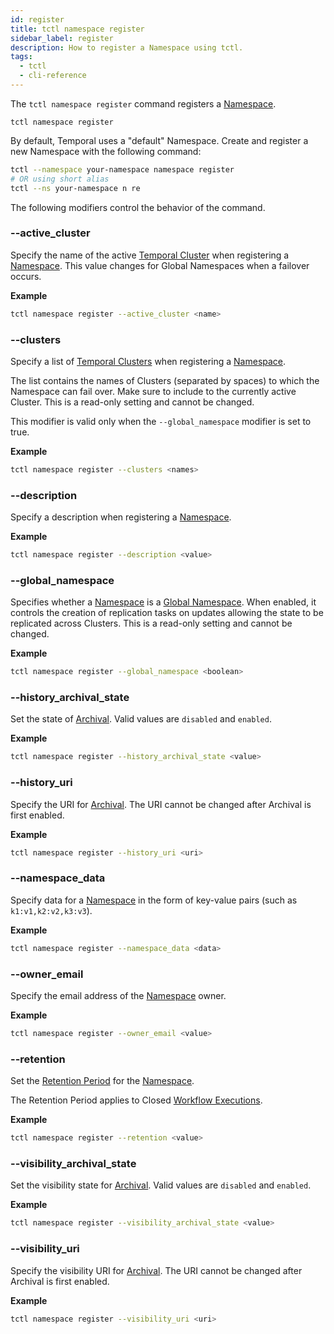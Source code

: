 ```yaml
---
id: register
title: tctl namespace register
sidebar_label: register
description: How to register a Namespace using tctl.
tags:
  - tctl
  - cli-reference
---
```


The `tctl namespace register` command registers a [Namespace](/concepts/what-is-a-namespace).

`tctl namespace register`

By default, Temporal uses a "default" Namespace.
Create and register a new Namespace with the following command:

```bash
tctl --namespace your-namespace namespace register
# OR using short alias
tctl --ns your-namespace n re
```

The following modifiers control the behavior of the command.

### --active_cluster

Specify the name of the active [Temporal Cluster](/concepts/what-is-a-temporal-cluster) when registering a [Namespace](/concepts/what-is-a-namespace).
This value changes for Global Namespaces when a failover occurs.

**Example**

```bash
tctl namespace register --active_cluster <name>
```

### --clusters

Specify a list of [Temporal Clusters](/concepts/what-is-a-temporal-cluster) when registering a [Namespace](/concepts/what-is-a-namespace).

The list contains the names of Clusters (separated by spaces) to which the Namespace can fail over.
Make sure to include to the currently active Cluster.
This is a read-only setting and cannot be changed.

This modifier is valid only when the `--global_namespace` modifier is set to true.

**Example**

```bash
tctl namespace register --clusters <names>
```

### --description

Specify a description when registering a [Namespace](/concepts/what-is-a-namespace).

**Example**

```bash
tctl namespace register --description <value>
```

### --global_namespace

Specifies whether a [Namespace](/concepts/what-is-a-namespace) is a [Global Namespace](/namespaces/#global-namespace).
When enabled, it controls the creation of replication tasks on updates allowing the state to be replicated across Clusters.
This is a read-only setting and cannot be changed.

**Example**

```bash
tctl namespace register --global_namespace <boolean>
```

### --history_archival_state

Set the state of [Archival](/concepts/what-is-archival).
Valid values are `disabled` and `enabled`.

**Example**

```bash
tctl namespace register --history_archival_state <value>
```

### --history_uri

Specify the URI for [Archival](/concepts/what-is-archival).
The URI cannot be changed after Archival is first enabled.

**Example**

```bash
tctl namespace register --history_uri <uri>
```

### --namespace_data

Specify data for a [Namespace](/concepts/what-is-a-namespace) in the form of key-value pairs (such as `k1:v1,k2:v2,k3:v3`).

**Example**

```bash
tctl namespace register --namespace_data <data>
```

### --owner_email

Specify the email address of the [Namespace](/concepts/what-is-a-namespace) owner.

**Example**

```bash
tctl namespace register --owner_email <value>
```

### --retention

Set the [Retention Period](/clusters#retention-period) for the [Namespace](/concepts/what-is-a-namespace).

The Retention Period applies to Closed [Workflow Executions](/workflows#workflow-execution).

**Example**

```bash
tctl namespace register --retention <value>
```

### --visibility_archival_state

Set the visibility state for [Archival](/concepts/what-is-archival).
Valid values are `disabled` and `enabled`.

**Example**

```bash
tctl namespace register --visibility_archival_state <value>
```

### --visibility_uri

Specify the visibility URI for [Archival](/concepts/what-is-archival).
The URI cannot be changed after Archival is first enabled.

**Example**

```bash
tctl namespace register --visibility_uri <uri>
```
